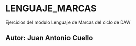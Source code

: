 # LENGUAJE_MARCAS
Ejercicios del módulo Lenguaje de Marcas del ciclo de DAW
## Autor: Juan Antonio Cuello 
